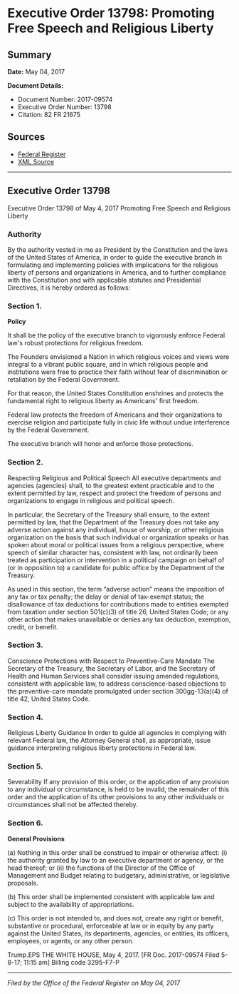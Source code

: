 # Executive Order 13798: Promoting Free Speech and Religious Liberty

## Summary

**Date:** May 04, 2017

**Document Details:**
- Document Number: 2017-09574
- Executive Order Number: 13798
- Citation: 82 FR 21675

## Sources
- [Federal Register](https://www.federalregister.gov/documents/2017/05/09/2017-09574/promoting-free-speech-and-religious-liberty)
- [XML Source](https://www.federalregister.gov/documents/full_text/xml/2017/05/09/2017-09574.xml)

---

## Executive Order 13798

Executive Order 13798 of May 4, 2017
Promoting Free Speech and Religious Liberty
### Authority

By the authority vested in me as President by the Constitution and the laws of the United States of America, in order to guide the executive branch in formulating and implementing policies with implications for the religious liberty of persons and organizations in America, and to further compliance with the Constitution and with applicable statutes and Presidential Directives, it is hereby ordered as follows:
### Section 1.

**Policy**

It shall be the policy of the executive branch to vigorously enforce Federal law's robust protections for religious freedom.

The Founders envisioned a Nation in which religious voices and views were integral to a vibrant public square, and in which religious people and institutions were free to practice their faith without fear of discrimination or retaliation by the Federal Government.

For that reason, the United States Constitution enshrines and protects the fundamental right to religious liberty as Americans' first freedom.

Federal law protects the freedom of Americans and their organizations to exercise religion and participate fully in civic life without undue interference by the Federal Government.

The executive branch will honor and enforce those protections.
### Section 2.

Respecting Religious and Political Speech
All executive departments and agencies (agencies) shall, to the greatest extent practicable and to the extent permitted by law, respect and protect the freedom of persons and organizations to engage in religious and political speech.

In particular, the Secretary of the Treasury shall ensure, to the extent permitted by law, that the Department of the Treasury does not take any adverse action against any individual, house of worship, or other religious organization on the basis that such individual or organization speaks or has spoken about moral or political issues from a religious perspective, where speech of similar character has, consistent with law, not ordinarily been treated as participation or intervention in a political campaign on behalf of (or in opposition to) a candidate for public office by the Department of the Treasury.

As used in this section, the term “adverse action” means the imposition of any tax or tax penalty; the delay or denial of tax-exempt status; the disallowance of tax deductions for contributions made to entities exempted from taxation under section 501(c)(3) of title 26, United States Code; or any other action that makes unavailable or denies any tax deduction, exemption, credit, or benefit.
### Section 3.

Conscience Protections with Respect to Preventive-Care Mandate
The Secretary of the Treasury, the Secretary of Labor, and the Secretary of Health and Human Services shall consider issuing amended regulations, consistent with applicable law, to address conscience-based objections to the preventive-care mandate promulgated under section 300gg-13(a)(4) of title 42, United States Code.
### Section 4.

Religious Liberty Guidance
In order to guide all agencies in complying with relevant Federal law, the Attorney General shall, as appropriate, issue guidance interpreting religious liberty protections in Federal law.
### Section 5.

Severability
If any provision of this order, or the application of any provision to any individual or circumstance, is held to be invalid, the remainder of this order and the application of its other provisions to any other individuals or circumstances shall not be affected thereby.
### Section 6.

**General Provisions**

(a) Nothing in this order shall be construed to impair or otherwise affect:
    (i) the authority granted by law to an executive department or agency, or the head thereof; or
    (ii) the functions of the Director of the Office of Management and Budget relating to budgetary, administrative, or legislative proposals.

(b) This order shall be implemented consistent with applicable law and subject to the availability of appropriations.

(c) This order is not intended to, and does not, create any right or benefit, substantive or procedural, enforceable at law or in equity by any party against the United States, its departments, agencies, or entities, its officers, employees, or agents, or any other person.

Trump.EPS
THE WHITE HOUSE,
May 4, 2017.
[FR Doc. 2017-09574 
Filed 5-8-17; 11:15 am]
Billing code 3295-F7-P

---

*Filed by the Office of the Federal Register on May 04, 2017*
